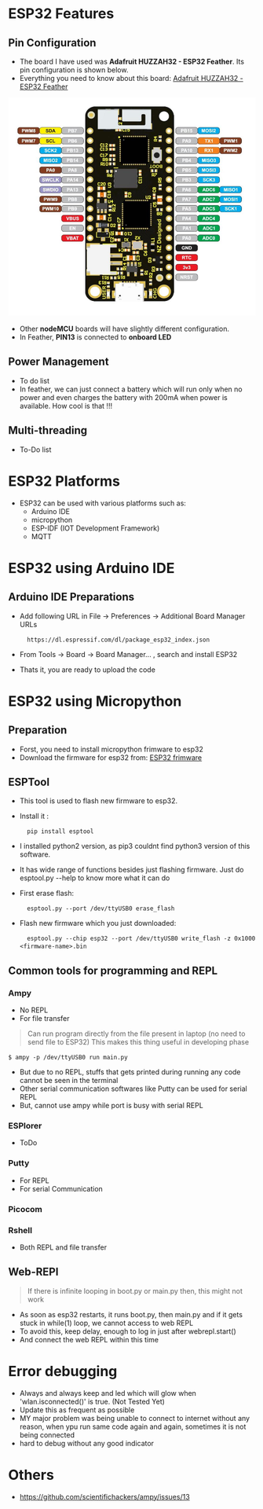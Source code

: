 # ESP32 Features

## Pin Configuration

* The board I have used was **Adafruit HUZZAH32 - ESP32 Feather**. Its pin configuration is shown below.
* Everything you need to know about this board: [Adafruit HUZZAH32 - ESP32 Feather](https://learn.adafruit.com/adafruit-huzzah32-esp32-feather/overview)

<img src='images/esp32_feather.png' width='700'>

* Other **nodeMCU** boards will have slightly different configuration.
* In Feather, **PIN13** is connected to **onboard LED**

## Power Management

* To do list
* In feather, we can just connect a battery which will run only when no power and even charges the battery with 200mA when power is available. How cool is that !!!

## Multi-threading

* To-Do list


# ESP32 Platforms

* ESP32 can be used with various platforms such as:
  * Arduino IDE
  * micropython
  * ESP-IDF (IOT Development Framework)
  * MQTT

# ESP32 using Arduino IDE

## Arduino IDE Preparations

* Add following URL in File -> Preferences -> Additional Board Manager URLs

        https://dl.espressif.com/dl/package_esp32_index.json

* From Tools -> Board -> Board Manager... , search and install ESP32
* Thats it, you are ready to upload the code


# ESP32 using Micropython

## Preparation

* Forst, you need to install micropython frimware to esp32
* Download the firmware for esp32 from: [ESP32 frimware](https://micropython.org/download/esp32/)
  
## ESPTool

* This tool is used to flash new firmware to esp32.
* Install it :
  
        pip install esptool

* I installed python2 version, as pip3 couldnt find python3 version of this software.
* It has wide range of functions besides just flashing firmware. Just do esptool.py --help to know more what it can do

* First erase flash:
  
        esptool.py --port /dev/ttyUSB0 erase_flash

* Flash new firmware which you just downloaded:

        esptool.py --chip esp32 --port /dev/ttyUSB0 write_flash -z 0x1000 <firmware-name>.bin

## Common tools for programming and REPL

### Ampy

* No REPL
* For file transfer

> Can run program directly from the file present in laptop (no need to send file to ESP32)
> This makes this thing useful in developing phase

    $ ampy -p /dev/ttyUSB0 run main.py

* But due to no REPL, stuffs that gets printed during running any code cannot be seen in the terminal
* Other serial communication softwares like Putty can be used for serial REPL
* But, cannot use ampy while port is busy with serial REPL


### ESPlorer

* ToDo

### Putty

* For REPL
* For serial Communication
  
### Picocom

### Rshell

* Both REPL and file transfer

## Web-REPl

> If there is infinite looping in boot.py or main.py then, this might not work

* As soon as esp32 restarts, it runs boot.py, then main.py and if it gets stuck in while(1) loop, we cannot access to web REPL
* To avoid this, keep delay, enough to log in just after webrepl.start()
* And connect the web REPL within this time



# Error debugging

* Always and always keep and led which will glow when 'wlan.isconnected()' is true. (Not Tested Yet)
* Update this as frequent as possible
* MY major problem was being unable to connect to internet without any reason, when ypu run same code again and again, sometimes it is not being connected
* hard to debug without any good indicator
  
# Others

* https://github.com/scientifichackers/ampy/issues/13









